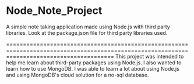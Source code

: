 # Node_Note_Project
A simple note taking application made using Node.js with third party libraries. Look at the package.json file for third party libraries used.


============================================================================================================================================
This project was intended to help me learn about third-party packages using Node.js. I also wanted to learn how to use MongoDB. I was able to learn a lot about using Node.js and using MongoDB's cloud solution for a no-sql database.
